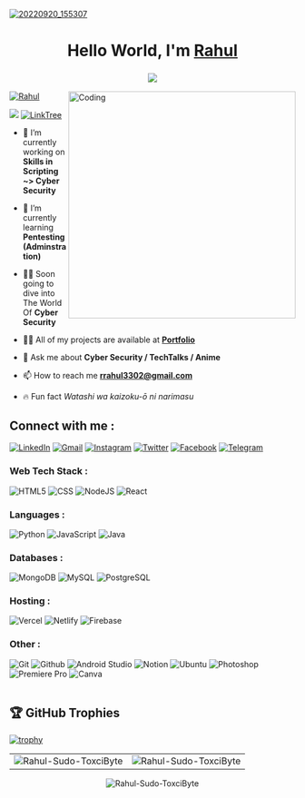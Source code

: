 [![20220920_155307](https://res.cloudinary.com/phantomping/image/upload/f_auto,q_auto/v1/Github%20Project/zhiij8yh7nauoh97siyg)](https://github.com/Rahul-Sudo-ToxciByte)
<h1 align="center">Hello World, I'm <a href="https://www.linkedin.com/in/g-rahul-871002255/" target="_blank"> Rahul </a></h1>
<h3 align="center"> <img src="https://readme-typing-svg.herokuapp.com?font=Carter+One&pause=1000&color=3EC156&center=true&width=435&lines=I%E2%80%99m+not+lazy.+I%E2%80%99m+just+on+energy+saving+mode+!;+If+it+works%2C+don%E2%80%99t+touch+it+again+%3A)" /> </h3>
<img align="right" alt="Coding" width="400" src="https://media3.giphy.com/media/umYMU8G2ixG5mJBDo5/giphy.gif?cid=790b7611b9614e167ed147d113987d7e952266171629ec97&rid=giphy.gif&ct=g">

<p align="left"> <a href="https://x.com/rrahul3302" target="_blank"><img src="https://img.shields.io/twitter/follow/Rahul?logo=twitter&style=for-the-badge" alt="Rahul" /></a> </p>
<a href="https://visitorbadge.io/status?path=https%3A%2F%2Fgithub.com%2FRahul-Sudo-ToxciByte"><img src="https://api.visitorbadge.io/api/visitors?path=https%3A%2F%2Fgithub.com%2FRahul-Sudo-ToxciByte&label=Total%20Visitors&countColor=%23263759" /></a>
<a href="https://linktr.ee/Toxci_Byte" target="_blank"><img alt="LinkTree" src="https://img.shields.io/badge/linktree-39E09B?style=for-the-badge&logo=linktree&logoColor=white"/></a>

- 🔭 I’m currently working on **Skills in Scripting ~> Cyber Security**

- 🌱 I’m currently learning **Pentesting (Adminstration)**

- 🏊🏻 Soon going to dive into The World Of **Cyber Security**

- 👨‍💻 All of my projects are available at **<a href="https://toxcisec.netlify.app/" target="_blank">Portfolio</a>**

- 💬 Ask me about **Cyber Security / TechTalks / Anime**

- 📫 How to reach me **rrahul3302@gmail.com**

- 🔥 Fun fact _Watashi wa kaizoku-ō ni narimasu_

<h2 align="left">Connect with me :</h2>
<div align="left">
  <a href="https://www.linkedin.com/in/gedal-rahul-871002255/" target="_blank"><img alt="LinkedIn" src="https://img.shields.io/badge/linkedin-%230077B5.svg?style=for-the-badge&logo=linkedin&logoColor=white"/></a>
   <a href="mailto:rrahul3302@gmail.com" target="_blank"><img alt="Gmail" src="https://img.shields.io/badge/Gmail-D14836?style=for-the-badge&logo=gmail&logoColor=white"/></a>
   <a href="https://www.instagram.com/phantom_ping_me" target="_blank"><img alt="Instagram" src="https://img.shields.io/badge/Instagram-E4405F?style=for-the-badge&logo=instagram&logoColor=white"/></a>
   <a href="https://x.com/rrahul3302" target="_blank"><img alt="Twitter" src="https://img.shields.io/badge/Twitter-1DA1F2?style=for-the-badge&logo=twitter&logoColor=white"/></a>
   <a href="https://www.facebook.com/g.rahul.177810/" target="_blank"><img alt="Facebook" src="https://img.shields.io/badge/Facebook-1877F2?style=for-the-badge&logo=facebook&logoColor=white"/></a>
   <a href="https://t.me/Toxci_Byte" target="_blank"><img alt="Telegram" src="https://img.shields.io/badge/Telegram-2CA5E0?style=for-the-badge&logo=telegram&logoColor=white"/></a>
</div>

<h3 align="left">Web Tech Stack :</h3>
<div align="left">
<img alt="HTML5" src="https://img.shields.io/badge/html5-%23E34F26.svg?style=for-the-badge&logo=html5&logoColor=white"/>
<img alt="CSS" src="https://img.shields.io/badge/css-%231572B6.svg?style=for-the-badge&logo=css&logoColor=white"/> 
<img alt="NodeJS" src="https://img.shields.io/badge/node.js-%2343853D.svg?style=for-the-badge&logo=node-dot-js&logoColor=white"/>
<img alt="React" src="https://img.shields.io/badge/react-%2320232a.svg?style=for-the-badge&logo=react&logoColor=%2361DAFB"/>
</div>

<h3 align="left">Languages :</h3>
<div align="left">
  <img alt="Python" src="https://img.shields.io/badge/python-%2314354C.svg?style=for-the-badge&logo=python&logoColor=white"/>
  <img alt="JavaScript" src="https://img.shields.io/badge/javascript-%23323330.svg?style=for-the-badge&logo=javascript&logoColor=%23F7DF1E"/> 
    <img alt="Java" src="https://img.shields.io/badge/java-%23ED8B00.svg?style=for-the-badge&logo=java&logoColor=white"/>
<!--   <img alt="C" src="https://img.shields.io/badge/c-%2300599C.svg?style=for-the-badge&logo=c&logoColor=white"/>
<!--   <img alt="Kotlin" src="https://img.shields.io/badge/kotlin-%230095D5.svg?style=for-the-badge&logo=kotlin&logoColor=white"/> -->
</div>

<h3 align="left">Databases :</h3>
<div align="left">
    <img alt="MongoDB" src ="https://img.shields.io/badge/MongoDB-4EA94B?style=for-the-badge&logo=mongodb&logoColor=white"/>
  <img alt="MySQL" src="https://img.shields.io/badge/MySQL-00000F?style=for-the-badge&logo=mysql&logoColor=white"/>
  <img alt="PostgreSQL" src ="https://img.shields.io/badge/PostgreSQL-316192?style=for-the-badge&logo=postgresql&logoColor=white"/>
<!--   <img alt="PHP" src="https://img.shields.io/badge/php-%23777BB4.svg?style=for-the-badge&logo=php&logoColor=white"/>
  <img alt="SQLite" src ="https://img.shields.io/badge/sqlite-%2307405e.svg?style=for-the-badge&logo=sqlite&logoColor=white"/>
   -->
</div>

<h3 align="left">Hosting :</h3>
<div align="left">
    <img alt="Vercel" src="https://img.shields.io/badge/Vercel-000000?style=for-the-badge&logo=vercel&logoColor=white"/>
  <img alt="Netlify" src="https://img.shields.io/badge/Netlify-00C7B7?style=for-the-badge&logo=netlify&logoColor=white"/>
<!--   <img alt="AWS" src="https://img.shields.io/badge/Amazon_AWS-FF9900?style=for-the-badge&logo=amazonaws&logoColor=white"/>
<!--   <img alt="DigitalOcean" src="https://img.shields.io/badge/DigitalOcean-%230167ff.svg?style=for-the-badge&logo=digitalOcean&logoColor=white"/> -->
  <img alt="Firebase" src="https://img.shields.io/badge/firebase-%23039BE5.svg?style=for-the-badge&logo=firebase"/>
<!--   <img alt="Heroku" src="https://img.shields.io/badge/heroku-%23430098.svg?style=for-the-badge&logo=heroku&logoColor=white"/>
</div> -->

<h3 align="left">Other :</h3>
<div align="left">
  <img alt="Git" src="https://img.shields.io/badge/GIT-E44C30?style=for-the-badge&logo=git&logoColor=white"/>
  <img alt="Github" src="https://img.shields.io/badge/GitHub-100000?style=for-the-badge&logo=github&logoColor=white"/>
  <img alt="Android Studio" src="https://img.shields.io/badge/Android-3DDC84?style=for-the-badge&logo=android&logoColor=white"/>
  <img alt="Notion" src="https://img.shields.io/badge/Notion-000000?style=for-the-badge&logo=notion&logoColor=white"/>
  <img alt="Ubuntu" src="https://img.shields.io/badge/Ubuntu-E95420?style=for-the-badge&logo=ubuntu&logoColor=white"/>
  <img alt="Photoshop" src="https://img.shields.io/badge/Adobe%20Photoshop-31A8FF?style=for-the-badge&logo=Adobe%20Photoshop&logoColor=black"/>
  <img alt="Premiere Pro" src="https://img.shields.io/badge/Adobe%20Premiere%20Pro-9999FF?style=for-the-badge&logo=Adobe%20Premiere%20Pro&logoColor=white"/>
  <img alt="Canva" src="https://img.shields.io/badge/Canva-%2300C4CC.svg?&style=for-the-badge&logo=Canva&logoColor=white"/>
</div><br/>

## 🏆 GitHub Trophies

[![trophy](https://github-profile-trophy.vercel.app/?username=Rahul-Sudo-ToxciByte&theme=darkhub)](https://github.com/ryo-ma/github-profile-trophy)

<table>
 <tr>
  <td><img src="https://github-readme-stats.vercel.app/api?username=Rahul-Sudo-ToxciByte&show_icons=true&theme=dark&locale=en" alt="Rahul-Sudo-ToxciByte" /></td>
  <td><img src="https://github-readme-stats.vercel.app/api/top-langs?username=Rahul-Sudo-ToxciByte&show_icons=true&theme=dark&locale=en&layout=compact" alt="Rahul-Sudo-ToxciByte" /></td>
 </tr>
</table>
<div align="center">
<p><img align="center" src="https://github-readme-streak-stats.herokuapp.com?user=Rahul-Sudo-ToxciByte&theme=tokyonight_duo&border_radius=10" alt="Rahul-Sudo-ToxciByte" /></p>
 </div>
